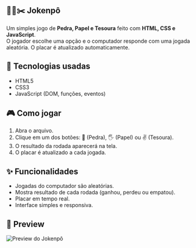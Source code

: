 ## 👊📄✂️ Jokenpô

Um simples jogo de **Pedra, Papel e Tesoura** feito com **HTML, CSS e JavaScript**.  
O jogador escolhe uma opção e o computador responde com uma jogada aleatória. O placar é atualizado automaticamente.

## 🚀 Tecnologias usadas
- HTML5  
- CSS3  
- JavaScript (DOM, funções, eventos)

## 🎮 Como jogar
1. Abra o arquivo.
2. Clique em um dos botões: 👊 (Pedra), 🖐️ (Papel) ou ✌️ (Tesoura).  
3. O resultado da rodada aparecerá na tela.  
4. O placar é atualizado a cada jogada.

## ✨ Funcionalidades
- Jogadas do computador são aleatórias.  
- Mostra resultado de cada rodada (ganhou, perdeu ou empatou).  
- Placar em tempo real.  
- Interface simples e responsiva.

## 📸 Preview
![Preview do Jokenpô](preview-jokenpo.png)
